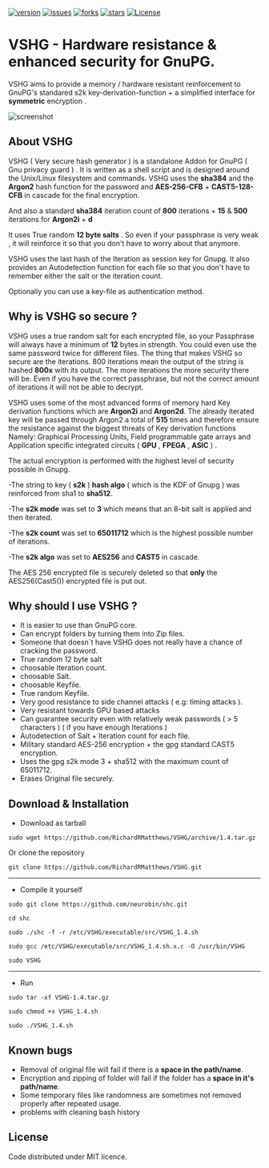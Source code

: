 <p align="center">
   
   <a href="https://github.com/RichardRMatthews/VSHG/releases"><img src="https://img.shields.io/badge/version-1.4-blue.svg" alt="version"></a>
   <a href="https://github.com/RichardRMatthews/VSHG/issues"><img src="https://img.shields.io/github/issues/RichardRMatthews/VSHG.svg" alt="issues"></a>
   <a href="https://github.com/RichardRMatthews/VSHG/forks"><img src="https://img.shields.io/github/forks/RichardRMatthews/VSHG.svg" alt="forks"></a>
   <a href="https://github.com/RichardRMatthews/VSHG/stargazers"><img src="https://img.shields.io/github/stars/RichardRMatthews/VSHG.svg" alt="stars"></a>
   <a href="https://github.com/RichardRMatthews/VSHG/blob/master/LICENSE"><img src="https://img.shields.io/github/license/RichardRMatthews/VSHG.svg" alt="License"></a>
       
</p>


# VSHG - Hardware resistance & enhanced security for GnuPG. 
VSHG aims to provide a memory / hardware resistant reinforcement to GnuPG's standared s2k key-derivation-function + a simplified interface for **symmetric** encryption . 



![screenshot](https://i.imgur.com/k5Jjku8.png)

About VSHG
-------------

VSHG ( Very secure hash generator ) is a standalone Addon for GnuPG ( Gnu privacy guard ) .
It is written as a shell script and is designed around the Unix/Linux filesystem and commands. 
VSHG uses the **sha384** and the **Argon2** hash function for the password and 
**AES-256-CFB** + **CAST5-128-CFB** in cascade for the final encryption. 

And also a standard **sha384** iteration count of **800** iterations + **15** & **500** iterations for **Argon2i** + **d**

It uses True random **12 byte salts** .
So even if your passphrase is very weak , it will reinforce it so that 
you don't have to worry about that anymore.

VSHG uses the last hash of the Iteration as session key for Gnupg.
It also provides an Autodetection function for each file so that you
don't have to remember either the salt or the iteration count. 

Optionally you can use a key-file as authentication method.




Why is VSHG so secure ?
-----------------------

VSHG uses a true random salt for each encrypted file, so your 
Passphrase will always have a minimum of **12** bytes in strength.
You could even use the same password twice for different files.
The thing that makes VSHG so secure are the iterations.
800 iterations mean the output of the string is hashed **800x** 
with its output. 
The more iterations the more security there will be.
Even if you have the correct passphrase, but not the correct
amount of iterations it will not be able to decrypt.

VSHG uses some of the most advanced forms of memory hard Key derivation functions which are 
**Argon2i** and **Argon2d**. The already iterated key will be passed through Argon2 a total of **515** times 
and therefore ensure the resistance against the biggest threats of Key derivation functions 
Namely: Graphical Processing Units, Field programmable gate arrays and 
Application specific integrated circuits ( **GPU** , **FPEGA** , **ASIC** ) .

The actual encryption is performed with the highest level of security possible in Gnupg. 

-The string to key ( **s2k** ) **hash algo** ( which is the KDF of Gnupg ) was reinforced from sha1 to **sha512**. 

-The **s2k mode** was set to **3** which means that an 8-bit salt is applied and then iterated.

-The **s2k count** was set to **65011712** which is the highest possible number of iterations. 

-The **s2k algo** was set to **AES256** and **CAST5** in cascade. 

The AES 256 encrypted file is securely deleted so that **only** the AES256(Cast5()) encrypted file is put out. 

Why should I use VSHG ? 
-----------------------
* It is easier to use than GnuPG core. 
* Can encrypt folders by turning them into Zip files.
* Someone that doesn´t have VSHG does not really have a chance of cracking the password.
* True random 12 byte salt 
* choosable Iteration count.
* choosable Salt. 
* choosable Keyfile.
* True random Keyfile. 
* Very good resistance to side channel attacks ( e.g: timing attacks ).
* Very resistant towards GPU based attacks 
* Can guarantee security even with relatively weak passwords ( > 5 characters )
  ( if you have enough Iterations ) 
* Autodetection of Salt + Iteration count for each file. 
* Military standard AES-256 encryption + the gpg standard CAST5 encryption.
* Uses the gpg s2k mode 3 + sha512 with the maximum count of 65011712.
* Erases Original file securely.

Download & Installation
------------------------
* Download as tarball

`sudo wget https://github.com/RichardRMatthews/VSHG/archive/1.4.tar.gz`

Or clone the repository

`git clone https://github.com/RichardRMatthews/VSHG.git`

---------------------
* Compile it yourself

`sudo git clone https://github.com/neurobin/shc.git`

`cd shc`

`sudo ./shc -f -r /etc/VSHG/executable/src/VSHG_1.4.sh`

`sudo gcc /etc/VSHG/executable/src/VSHG_1.4.sh.x.c -O /usr/bin/VSHG`

`sudo VSHG`

------
* Run 

`sudo tar -xf VSHG-1.4.tar.gz`

`sudo chmod +x VSHG_1.4.sh`

`sudo ./VSHG_1.4.sh`


Known bugs
------------

* Removal of original file will fail if there is a **space in the path/name**. 
* Encryption and zipping of folder will fail if the folder has a **space in it's path/name**. 
* Some temporary files like randomness are sometimes not removed properly after repeated usage.  
* problems with cleaning bash history 

License
--------
Code distributed under MIT licence.
